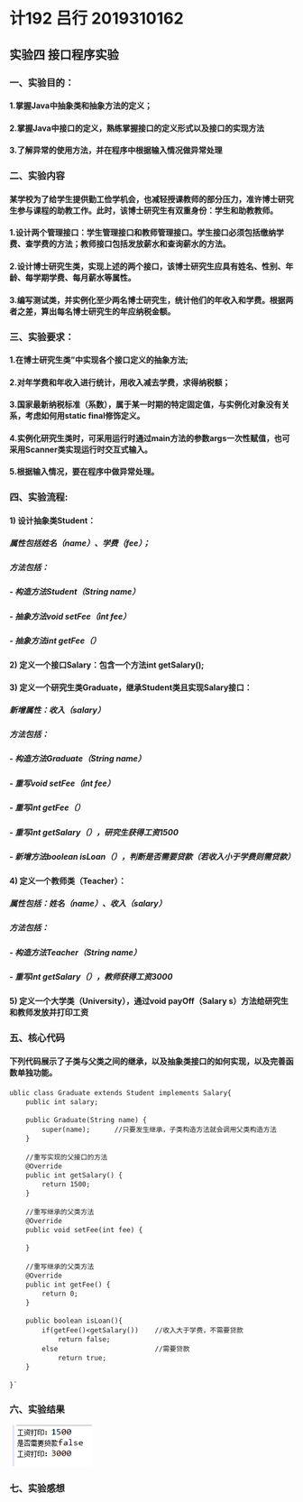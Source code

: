 # 计192 吕行 2019310162
## 实验四 接口程序实验

### 一、实验目的：
#### 1.掌握Java中抽象类和抽象方法的定义； 
#### 2.掌握Java中接口的定义，熟练掌握接口的定义形式以及接口的实现方法
#### 3.了解异常的使用方法，并在程序中根据输入情况做异常处理

### 二、实验内容
#### 某学校为了给学生提供勤工俭学机会，也减轻授课教师的部分压力，准许博士研究生参与课程的助教工作。此时，该博士研究生有双重身份：学生和助教教师。
#### 1.设计两个管理接口：学生管理接口和教师管理接口。学生接口必须包括缴纳学费、查学费的方法；教师接口包括发放薪水和查询薪水的方法。
#### 2.设计博士研究生类，实现上述的两个接口，该博士研究生应具有姓名、性别、年龄、每学期学费、每月薪水等属性。
#### 3.编写测试类，并实例化至少两名博士研究生，统计他们的年收入和学费。根据两者之差，算出每名博士研究生的年应纳税金额。

### 三、实验要求：
#### 1.在博士研究生类”中实现各个接口定义的抽象方法;
#### 2.对年学费和年收入进行统计，用收入减去学费，求得纳税额；
#### 3.国家最新纳税标准（系数），属于某一时期的特定固定值，与实例化对象没有关系，考虑如何用static  final修饰定义。
#### 4.实例化研究生类时，可采用运行时通过main方法的参数args一次性赋值，也可采用Scanner类实现运行时交互式输入。
#### 5.根据输入情况，要在程序中做异常处理。

### 四、实验流程:
#### 1) 设计抽象类Student：
##### 属性包括姓名（name）、学费（fee）；
##### 方法包括：
##### - 构造方法Student（String name）
##### - 抽象方法void setFee（int fee）
##### - 抽象方法int getFee（）
#### 2) 定义一个接口Salary：包含一个方法int getSalary();
#### 3) 定义一个研究生类Graduate，继承Student类且实现Salary接口：
##### 新增属性：收入（salary）
##### 方法包括：
##### - 构造方法Graduate（String name）
##### - 重写void setFee（int fee）
##### - 重写int getFee（）
##### - 重写int getSalary（），研究生获得工资1500
##### - 新增方法boolean isLoan（），判断是否需要贷款（若收入小于学费则需贷款）
#### 4) 定义一个教师类（Teacher）：
##### 属性包括：姓名（name）、收入（salary）
##### 方法包括：
##### - 构造方法Teacher（String name）
##### - 重写int getSalary（），教师获得工资3000
#### 5) 定义一个大学类（University），通过void payOff（Salary s）方法给研究生和教师发放并打印工资

### 五、核心代码
#### 下列代码展示了子类与父类之间的继承，以及抽象类接口的如何实现，以及完善函数单独功能。
```
ublic class Graduate extends Student implements Salary{
	public int salary;  
    
    public Graduate(String name) {  
        super(name);      //只要发生继承，子类构造方法就会调用父类构造方法  
    }  
  
    //重写实现的父接口的方法  
    @Override  
    public int getSalary() {  
        return 1500;  
    }  
  
    //重写继承的父类方法  
    @Override  
    public void setFee(int fee) {  
          
    }  
  
    //重写继承的父类方法  
    @Override  
    public int getFee() {  
        return 0;  
    }  
      
    public boolean isLoan(){  
        if(getFee()<getSalary())    //收入大于学费，不需要贷款  
            return false;     
        else                        //需要贷款  
            return true;            
    }  
 
}`
```
### 六、实验结果
![实验结果截图](https://github.com/13911662135/JAVA-4/blob/main/3a69dc70fcecdb509ba5637ebd27fff.png)

### 七、实验感想
